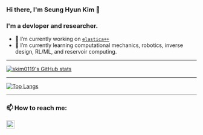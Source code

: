 ### Hi there, I'm Seung Hyun Kim 👋

### I'm a devloper and researcher.
- 🔭 I’m currently working on [`elastica++`](https://www.cosseratrods.org/)
- 🌱 I’m currently learning computational mechanics, robotics, inverse design, RL/ML, and reservoir computing.

---

[![skim0119's GitHub stats](https://github-readme-stats.vercel.app/api?username=skim0119&count_private=true&show_icons=true)](https://github.com/skim0119/github-readme-stats)

---

[![Top Langs](https://github-readme-stats.vercel.app/api/top-langs/?username=skim0119&count_private=true)](https://github.com/skim0119/github-readme-stats)

---

### 📫 How to reach me: 

[<img align="left" alt="skim0119 | LinkedIn" width="22px" src="https://cdn.jsdelivr.net/npm/simple-icons@v3/icons/linkedin.svg" />][linkedin]
 

[linkedin]: https://www.linkedin.com/in/seung-hyun-kim-6118a3157

<!--
**skim0119/skim0119** is a ✨ _special_ ✨ repository because its `README.md` (this file) appears on your GitHub profile.

- 👯 I’m looking to collaborate on ...
- 🤔 I’m looking for help with ...
- 💬 Ask me about ...
- 😄 Pronouns: ...
- ⚡ Fun fact: ...
-->
